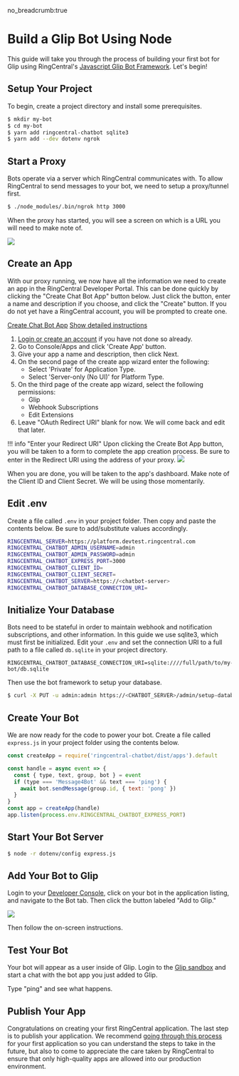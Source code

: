 no_breadcrumb:true

# Build a Glip Bot Using Node

This guide will take you through the process of building your first bot for Glip using RingCentral's [Javascript Glip Bot Framework](https://github.com/ringcentral/ringcentral-chatbot-js). Let's begin! 

## Setup Your Project

To begin, create a project directory and install some prerequisites.

```bash
$ mkdir my-bot
$ cd my-bot
$ yarn add ringcentral-chatbot sqlite3
$ yarn add --dev dotenv ngrok
```

## Start a Proxy

Bots operate via a server which RingCentral communicates with. To allow RingCentral to send messages to your bot, we need to setup a proxy/tunnel first.

```bash
$ ./node_modules/.bin/ngrok http 3000
```

When the proxy has started, you will see a screen on which is a URL you will need to make note of.

<img src="../ngrok.png" class="img-fluid" />

## Create an App

With our proxy running, we now have all the information we need to create an app in the RingCentral Developer Portal. This can be done quickly by clicking the "Create Chat Bot App" button below. Just click the button, enter a name and description if you choose, and click the "Create" button. If you do not yet have a RingCentral account, you will be prompted to create one.

<a target="_new" href="https://developer.ringcentral.com/new-app?name=Chatbot+Quick+Start+App&desc=A+simple+app+to+demo+creating+a+chat+bot+on+RingCentral&public=false&type=ServerOther&carriers=7710,7310,3420&permissions=SubscriptionWebhook,Glip,EditExtensions&redirectUri=" class="btn btn-primary">Create Chat Bot App</a>
<a class="btn-link btn-collapse" data-toggle="collapse" href="#create-app-instructions" role="button" aria-expanded="false" aria-controls="create-app-instructions">Show detailed instructions</a>

<div class="collapse" id="create-app-instructions">
<ol>
<li><a href="https://developer.ringcentral.com/login.html#/">Login or create an account</a> if you have not done so already.</li>
<li>Go to Console/Apps and click 'Create App' button.</li>
<li>Give your app a name and description, then click Next.</li>
<li>On the second page of the create app wizard enter the following:
  <ul>
  <li>Select 'Private' for Application Type.</li>
  <li>Select 'Server-only (No UI)' for Platform Type.</li>
  </ul>
  </li>
<li>On the third page of the create app wizard, select the following permissions:
  <ul>
    <li>Glip</li>
    <li>Webhook Subscriptions</li>
    <li>Edit Extensions</li>
  </ul>
  </li>
<li>Leave "OAuth Redirect URI" blank for now. We will come back and edit that later.</li>
</ol>
</div>

!!! info "Enter your Redirect URI"
    Upon clicking the Create Bot App button, you will be taken to a form to complete the app creation process. Be sure to enter in the Redirect URI using the address of your proxy.
    <img src="../redirecturi.png" class="img-fluid" />

When you are done, you will be taken to the app's dashboard. Make note of the Client ID and Client Secret. We will be using those momentarily.

## Edit .env

Create a file called `.env` in your project folder. Then copy and paste the contents below. Be sure to add/substitute values accordingly.

```bash hl_lines="5 6 7 8"
RINGCENTRAL_SERVER=https://platform.devtest.ringcentral.com
RINGCENTRAL_CHATBOT_ADMIN_USERNAME=admin
RINGCENTRAL_CHATBOT_ADMIN_PASSWORD=admin
RINGCENTRAL_CHATBOT_EXPRESS_PORT=3000
RINGCENTRAL_CHATBOT_CLIENT_ID=
RINGCENTRAL_CHATBOT_CLIENT_SECRET=
RINGCENTRAL_CHATBOT_SERVER=https://<chatbot-server>
RINGCENTRAL_CHATBOT_DATABASE_CONNECTION_URI=
```

## Initialize Your Database

Bots need to be stateful in order to maintain webhook and notification subscriptions, and other information. In this guide we use sqlite3, which must first be initialized. Edit your `.env` and set the connection URI to a full path to a file called `db.sqlite` in your project directory.

```
RINGCENTRAL_CHATBOT_DATABASE_CONNECTION_URI=sqlite:////full/path/to/my-bot/db.sqlite
```

Then use the bot framework to setup your database.

```bash
$ curl -X PUT -u admin:admin https://<CHATBOT_SERVER>/admin/setup-database
```

## Create Your Bot

We are now ready for the code to power your bot. Create a file called `express.js` in your project folder using the contents below.

```javascript
const createApp = require('ringcentral-chatbot/dist/apps').default

const handle = async event => {
  const { type, text, group, bot } = event
  if (type === 'Message4Bot' && text === 'ping') {
    await bot.sendMessage(group.id, { text: 'pong' })
  }
}
const app = createApp(handle)
app.listen(process.env.RINGCENTRAL_CHATBOT_EXPRESS_PORT)
```

## Start Your Bot Server

```bash
$ node -r dotenv/config express.js
```

## Add Your Bot to Glip

Login to your [Developer Console](https://developer.ringcentral.com/), click on your bot in the application listing, and navigate to the Bot tab. Then click the button labeled "Add to Glip."

<img class="img-fluid" src="../add-to-glip.png">

Then follow the on-screen instructions.

## Test Your Bot

Your bot will appear as a user inside of Glip. Login to the [Glip sandbox](https://glip.devtest.ringcentral.com/) and start a chat with the bot app you just added to Glip.

Type "ping" and see what happens.

## Publish Your App

Congratulations on creating your first RingCentral application. The last step is to publish your application. We recommend [going through this process](../../../basics/production) for your first application so you can understand the steps to take in the future, but also to come to appreciate the care taken by RingCentral to ensure that only high-quality apps are allowed into our production environment.
